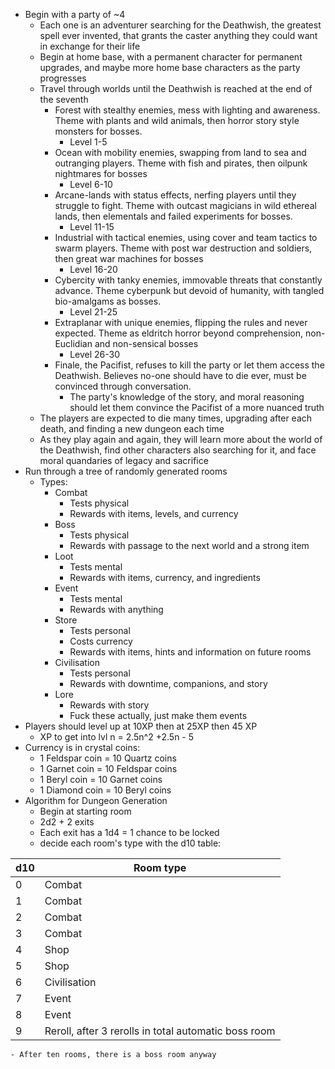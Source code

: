 - Begin with a party of ~4
	- Each one is an adventurer searching for the Deathwish, the greatest spell ever invented, that grants the caster anything they could want in exchange for their life
	- Begin at home base, with a permanent character for permanent upgrades, and maybe more home base characters as the party progresses
	- Travel through worlds until the Deathwish is reached at the end of the seventh
		- Forest with stealthy enemies, mess with lighting and awareness. Theme with plants and wild animals, then horror story style monsters for bosses.
			- Level 1-5
		- Ocean with mobility enemies, swapping from land to sea and outranging players. Theme with fish and pirates, then oilpunk nightmares for bosses
			- Level 6-10
		- Arcane-lands with status effects, nerfing players until they struggle to fight. Theme with outcast magicians in wild ethereal lands, then elementals and failed experiments for bosses.
			- Level 11-15
		- Industrial with tactical enemies, using cover and team tactics to swarm players. Theme with post war destruction and soldiers, then great war machines for bosses
			- Level 16-20
		- Cybercity with tanky enemies, immovable threats that constantly advance. Theme cyberpunk but devoid of humanity, with tangled bio-amalgams as bosses.
			- Level 21-25
		- Extraplanar with unique enemies, flipping the rules and never expected. Theme as eldritch horror beyond comprehension, non-Euclidian and non-sensical bosses
			- Level 26-30
		- Finale, the Pacifist, refuses to kill the party or let them access the Deathwish. Believes no-one should have to die ever, must be convinced through conversation.
			- The party's knowledge of the story, and moral reasoning should let them convince the Pacifist of a more nuanced truth
	- The players are expected to die many times, upgrading after each death, and finding a new dungeon each time
	- As they play again and again, they will learn more about the world of the Deathwish, find other characters also searching for it, and face moral quandaries of legacy and sacrifice
- Run through a tree of randomly generated rooms
    - Types:
	    - Combat
		    - Tests physical
		    - Rewards with items, levels, and currency
	    - Boss
		    - Tests physical
		    - Rewards with passage to the next world and a strong item
	    - Loot
		    - Tests mental
		    - Rewards with items, currency, and ingredients
	    - Event
		    - Tests mental
		    - Rewards with anything
	    - Store
		    - Tests personal
		    - Costs currency
		    - Rewards with items, hints and information on future rooms
	    - Civilisation
		    - Tests personal
		    - Rewards with downtime, companions, and story
		- Lore
			- Rewards with story
			- Fuck these actually, just make them events
- Players should level up at 10XP then at 25XP then 45 XP
	- XP to get into lvl n = 2.5n^2 +2.5n - 5
- Currency is in crystal coins:
	- 1 Feldspar coin = 10 Quartz coins
	- 1 Garnet coin = 10 Feldspar coins
	- 1 Beryl coin = 10 Garnet coins
	- 1 Diamond coin = 10 Beryl coins
- Algorithm for Dungeon Generation
	- Begin at starting room
	- 2d2 + 2 exits
	- Each exit has a 1d4 = 1 chance to be locked
	- decide each room's type with the d10 table:

| d10 | Room type                                            |
| --- | ---------------------------------------------------- |
| 0   | Combat                                               |
| 1   | Combat                                               |
| 2   | Combat                                               |
| 3   | Combat                                               |
| 4   | Shop                                                 |
| 5   | Shop                                                 |
| 6   | Civilisation                                         |
| 7   | Event                                                |
| 8   | Event                                                |
| 9   | Reroll, after 3 rerolls in total automatic boss room |
	- After ten rooms, there is a boss room anyway